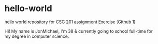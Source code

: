 # hello-world
hello world repository for CSC 201 assignment Exercise (Github 1) 

Hi! My name is JonMichael, I'm 38 & currently going to school full-time for my degree in computer science.
